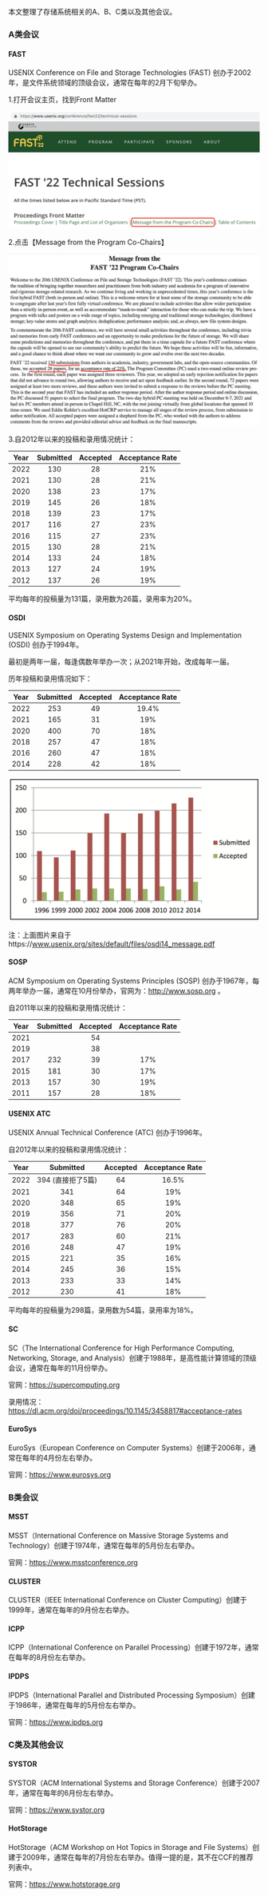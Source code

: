 本文整理了存储系统相关的A、B、C类以及其他会议。

### A类会议

#### FAST
USENIX Conference on File and Storage Technologies (FAST) 创办于2002年，是文件系统领域的顶级会议，通常在每年的2月下旬举办。

1.打开会议主页，找到Front Matter

![](../../img/fast-front-matter.png)

2.点击【Message from the Program Co-Chairs】

![](../../img/fast-submitted-acceptance-rate.png)

3.自2012年以来的投稿和录用情况统计：

| Year | Submitted | Accepted | Acceptance Rate |
| :--: | :-------: | :------: | :-------------: |
| 2022 |    130    |    28    |       21%       |
| 2021 |    130    |    28    |       21%       |
| 2020 |    138    |    23    |       17%       |
| 2019 |    145    |    26    |       18%       |
| 2018 |    139    |    23    |       17%       |
| 2017 |    116    |    27    |       23%       |
| 2016 |    115    |    27    |       23%       |
| 2015 |    130    |    28    |       21%       |
| 2014 |    133    |    24    |       18%       |
| 2013 |    127    |    24    |       19%       |
| 2012 |    137    |    26    |       19%       |

平均每年的投稿量为131篇，录用数为26篇，录用率为20%。

#### OSDI

USENIX Symposium on Operating Systems Design and Implementation (OSDI) 创办于1994年。

最初是两年一届，每逢偶数年举办一次；从2021年开始，改成每年一届。

历年投稿和录用情况如下：

| Year | Submitted | Accepted | Acceptance Rate |
| :--: | :-------: | :------: | :-------------: |
| 2022 |    253    |    49    |      19.4%      |
| 2021 |    165    |    31    |       19%       |
| 2020 |    400    |    70    |       18%       |
| 2018 |    257    |    47    |       18%       |
| 2016 |    260    |    47    |       18%       |
| 2014 |    228    |    42    |       18%       |

![](../../img/osdi-submitted-acceptance-rate.png)

注：上面图片来自于https://www.usenix.org/sites/default/files/osdi14_message.pdf

#### SOSP

ACM Symposium on Operating Systems Principles (SOSP) 创办于1967年，每两年举办一届，通常在10月份举办，官网为：http://www.sosp.org 。

自2011年以来的投稿和录用情况统计：

| Year | Submitted | Accepted | Acceptance Rate |
| :--: | :-------: | :------: | :-------------: |
| 2021 |           |    54    |                 |
| 2019 |           |    38    |                 |
| 2017 |    232    |    39    |       17%       |
| 2015 |    181    |    30    |       17%       |
| 2013 |    157    |    30    |       19%       |
| 2011 |    157    |    28    |       18%       |

#### USENIX ATC

USENIX Annual Technical Conference (ATC) 创办于1996年。

自2012年以来的投稿和录用情况统计：

| Year |     Submitted     | Accepted | Acceptance Rate |
| :--: | :---------------: | :------: | :-------------: |
| 2022 | 394 (直接拒了5篇) |    64    |      16.5%      |
| 2021 |        341        |    64    |       19%       |
| 2020 |        348        |    65    |       19%       |
| 2019 |        356        |    71    |       20%       |
| 2018 |        377        |    76    |       20%       |
| 2017 |        283        |    60    |       21%       |
| 2016 |        248        |    47    |       19%       |
| 2015 |        221        |    35    |       16%       |
| 2014 |        245        |    36    |       15%       |
| 2013 |        233        |    33    |       14%       |
| 2012 |        230        |    41    |       18%       |

平均每年的投稿量为298篇，录用数为54篇，录用率为18%。

#### SC

SC（The International Conference for High Performance Computing, Networking, Storage, and Analysis）创建于1988年，是高性能计算领域的顶级会议，通常在每年的11月份举办。

官网：https://supercomputing.org

录用情况：https://dl.acm.org/doi/proceedings/10.1145/3458817#acceptance-rates

#### EuroSys

EuroSys（European Conference on Computer Systems）创建于2006年，通常在每年的4月份左右举办。

官网：https://www.eurosys.org

### B类会议

#### MSST

MSST（International Conference on Massive Storage Systems and Technology）创建于1974年，通常在每年的5月份左右举办。

官网：https://www.msstconference.org

#### CLUSTER

CLUSTER（IEEE International Conference on Cluster Computing）创建于1999年，通常在每年的9月份左右举办。

#### ICPP

ICPP（International Conference on Parallel Processing）创建于1972年，通常在每年的8月份左右举办。

#### IPDPS

IPDPS（International Parallel and Distributed Processing Symposium）创建于1986年，通常在每年的5月份左右举办。

官网：https://www.ipdps.org

### C类及其他会议

#### SYSTOR

SYSTOR（ACM International Systems and Storage Conference）创建于2007年，通常在每年的6月份左右举办。

官网：https://www.systor.org

#### HotStorage

HotStorage（ACM Workshop on Hot Topics in Storage and File Systems）创建于2009年，通常在每年的7月份左右举办。值得一提的是，其不在CCF的推荐列表中。

官网：https://www.hotstorage.org
